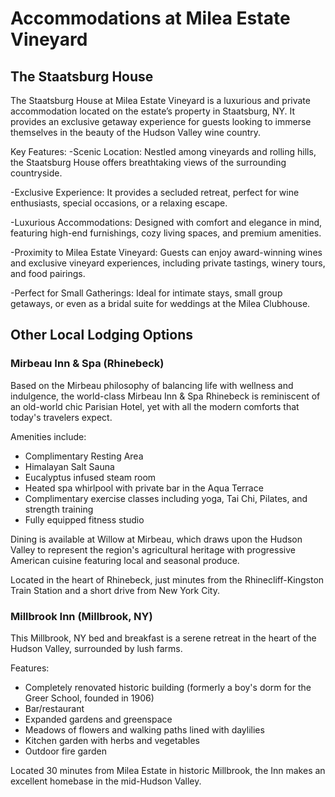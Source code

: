 # Accommodations at Milea Estate Vineyard

## The Staatsburg House

The Staatsburg House at Milea Estate Vineyard is a luxurious and private accommodation located on the estate’s property in Staatsburg, NY. It provides an exclusive getaway experience for guests looking to immerse themselves in the beauty of the Hudson Valley wine country.

Key Features:
-Scenic Location: Nestled among vineyards and rolling hills, the Staatsburg House offers breathtaking views of the surrounding countryside.

-Exclusive Experience: It provides a secluded retreat, perfect for wine enthusiasts, special occasions, or a relaxing escape.

-Luxurious Accommodations: Designed with comfort and elegance in mind, featuring high-end furnishings, cozy living spaces, and premium amenities.

-Proximity to Milea Estate Vineyard: Guests can enjoy award-winning wines and exclusive vineyard experiences, including private tastings, winery tours, and food pairings.

-Perfect for Small Gatherings: Ideal for intimate stays, small group getaways, or even as a bridal suite for weddings at the Milea Clubhouse.

## Other Local Lodging Options

### Mirbeau Inn & Spa (Rhinebeck)

Based on the Mirbeau philosophy of balancing life with wellness and indulgence, the world-class Mirbeau Inn & Spa Rhinebeck is reminiscent of an old-world chic Parisian Hotel, yet with all the modern comforts that today's travelers expect.

Amenities include:
- Complimentary Resting Area
- Himalayan Salt Sauna
- Eucalyptus infused steam room
- Heated spa whirlpool with private bar in the Aqua Terrace
- Complimentary exercise classes including yoga, Tai Chi, Pilates, and strength training
- Fully equipped fitness studio

Dining is available at Willow at Mirbeau, which draws upon the Hudson Valley to represent the region's agricultural heritage with progressive American cuisine featuring local and seasonal produce.

Located in the heart of Rhinebeck, just minutes from the Rhinecliff-Kingston Train Station and a short drive from New York City.

### Millbrook Inn (Millbrook, NY)

This Millbrook, NY bed and breakfast is a serene retreat in the heart of the Hudson Valley, surrounded by lush farms.

Features:
- Completely renovated historic building (formerly a boy's dorm for the Greer School, founded in 1906)
- Bar/restaurant
- Expanded gardens and greenspace
- Meadows of flowers and walking paths lined with daylilies
- Kitchen garden with herbs and vegetables
- Outdoor fire garden

Located 30 minutes from Milea Estate in historic Millbrook, the Inn makes an excellent homebase in the mid-Hudson Valley.